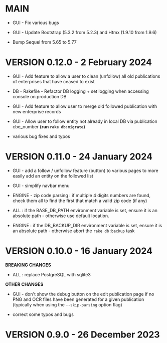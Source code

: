 # MAIN

- GUI - Fix various bugs

- GUI - Update Bootstrap (5.3.2 from  5.2.3) and Htmx (1.9.10 from 1.9.6)

- Bump Sequel from 5.65 to 5.77

# VERSION 0.12.0 - 2 February 2024

- GUI - Add feature to allow a user to clean (unfollow) all old publications of enterprises that have ceased to exist

- DB - Rakefile - Refactor DB logging + set logging when accessing console on production DB

- GUI - Add feature to allow user to merge old followed publication with new enterprise records

- GUI - Allow user to follow entity not already in local DB via publication cbe_number **(run `rake db:migrate`)**

- various bug fixes and typos

# VERSION 0.11.0 - 24 January 2024

- GUI - add a follow / unfollow feature (button) to various pages to more easily add an entity on the followed list

- GUI - simplify navbar menu

- ENGINE - zip code parsing : if multiple 4 digits numbers are found, check them all to find the first that match a valid zip code (if any)

- ALL : if the BASE_DB_PATH environment variable is set, ensure it is an absolute path - otherwise use default location.

- ENGINE : if the DB_BACKUP_DIR environment variable is set, ensure it is an absolute path - otherwise abort the `rake db:backup` task

# VERSION 0.10.0 - 16 January 2024

**BREAKING CHANGES**

- ALL : replace PostgreSQL with sqlite3

**OTHER CHANGES**

- GUI - don't show the debug button on the edit publication page if no PNG and OCR files have been generated for a given publication (typically when using the `--skip-parsing` option flag)

- correct some typos and bugs

# VERSION 0.9.0 - 26 December 2023
